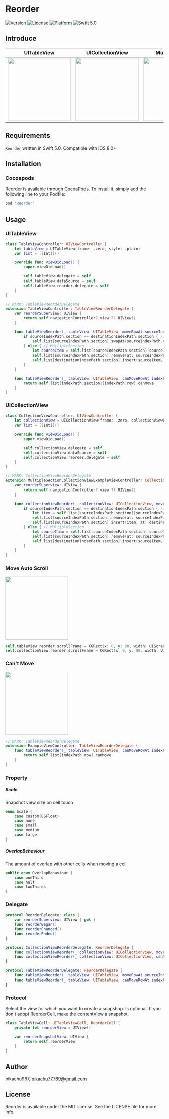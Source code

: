 # Reorder

[![Version](https://img.shields.io/cocoapods/v/Reorder.svg?style=flat)](http://cocoapods.org/pods/Reorder)
[![License](https://img.shields.io/cocoapods/l/Reorder.svg?style=flat)](http://cocoapods.org/pods/Reorder)
[![Platform](https://img.shields.io/cocoapods/p/Reorder.svg?style=flat)](http://cocoapods.org/pods/Reorder)
[![Swift 5.0](https://img.shields.io/badge/Swift-5.0-orange.svg?style=flat)](https://developer.apple.com/swift/)

## Introduce

|UITableView|UICollectionView|MultipleSection|
|---|---|---|
|<img src="./images/table.gif" width="200px">|<img src="./images/collection.gif" width="200px">|<img src="./images/section.gif" width="200px">|

## Requirements

`Reorder` written in Swift 5.0. Compatible with iOS 8.0+

## Installation

### Cocoapods

Reorder is available through [CocoaPods](https://cocoapods.org). To install
it, simply add the following line to your Podfile:

```ruby
pod 'Reorder'
```

## Usage


### UITableView

```swift
class TableViewController: UIViewController {
    let tableView = UITableView(frame: .zero, style: .plain)
    var list = [[Int]]()

    override func viewDidLoad() {
        super.viewDidLoad()

        self.tableView.delegate = self
        self.tableView.dataSource = self
        self.tableView.reorder.delegate = self
    }
}

// MARK: TableViewReorderDelegate
extension TableViewController: TableViewReorderDelegate {
    var reorderSuperview: UIView {
        return self.navigationController?.view ?? UIView()
    }

    func tableViewReorder(_ tableView: UITableView, moveRowAt sourceIndexPath: IndexPath, to destinationIndexPath: IndexPath) {
        if sourceIndexPath.section == destinationIndexPath.section { // Row
            self.list[sourceIndexPath.section].swapAt(sourceIndexPath.row, destinationIndexPath.row)
        } else { // MultipleSection
            let sourceItem = self.list[sourceIndexPath.section][sourceIndexPath.row]
            self.list[sourceIndexPath.section].remove(at: sourceIndexPath.row)
            self.list[destinationIndexPath.section].insert(sourceItem, at: destinationIndexPath.row)
        }
    }

    func tableViewReorder(_ tableView: UITableView, canMoveRowAt indexPath: IndexPath) -> Bool {
        return self.list[indexPath.section][indexPath.row].canMove
    }
}
```

### UICollectionView

```swift
class CollectionViewController: UIViewController {
    let collectionView = UICollectionView(frame: .zero, collectionViewLayout: Layout())
    var list = [[Int]]()

    override func viewDidLoad() {
        super.viewDidLoad()

        self.collectionView.delegate = self
        self.collectionView.dataSource = self
        self.collectionView.reorder.delegate = self
    }
}

// MARK: CollectionViewReorderDelegate
extension MultipleSectionCollectionViewExampleViewController: CollectionViewReorderDelegate {
    var reorderSuperview: UIView {
        return self.navigationController?.view ?? UIView()
    }

    func collectionViewReorder(_ collectionView: UICollectionView, moveItemAt sourceIndexPath: IndexPath, to destinationIndexPath: IndexPath) {
        if sourceIndexPath.section == destinationIndexPath.section { // Item
            let item = self.list[sourceIndexPath.section][sourceIndexPath.item]
            self.list[sourceIndexPath.section].remove(at: sourceIndexPath.item)
            self.list[sourceIndexPath.section].insert(item, at: destinationIndexPath.item)
        } else { // MultipleSection
            let sourceItem = self.list[sourceIndexPath.section][sourceIndexPath.row]
            self.list[sourceIndexPath.section].remove(at: sourceIndexPath.row)
            self.list[destinationIndexPath.section].insert(sourceItem, at: destinationIndexPath.row)
        }
    }
}
```

### Move Auto Scroll

<img src="./images/scroll.gif" width="200px">

```swift
self.tableView.reorder.scrollFrame = CGRect(x: 0, y: 88, width: UIScreen.main.bounds.width, height: UIScreen.main.bounds.height - 88)
self.collectionView.reorder.scrollFrame = CGRect(x: 0, y: 88, width: UIScreen.main.bounds.width, height: UIScreen.main.bounds.height - 88)
```

### Can't Move

<img src="./images/move.gif" width="200px">

```swift
// MARK: TableViewReorderDelegate
extension ExampleViewController: TableViewReorderDelegate {
    func tableViewReorder(_ tableView: UITableView, canMoveRowAt indexPath: IndexPath) -> Bool {
        return self.list[indexPath.row].canMove
    }
}
```

### Property

##### Scale

Snapshot view size on cell touch

```swift
enum Scale {
    case custom(CGFloat)
    case none
    case small
    case medium
    case large
}
```

##### OverlapBehaviour

The amount of overlap with other cells when moving a cell

```swift
public enum OverlapBehaviour {
    case oneThird
    case half
    case twoThirds
}
```

### Delegate
```swift
protocol ReorderDelegate: class {
    var reorderSuperview: UIView { get }
    func reorderBegan()
    func reorderChanged()
    func reorderEnded()
}

protocol CollectionViewReorderDelegate: ReorderDelegate {
    func collectionViewReorder(_ collectionView: UICollectionView, moveItemAt sourceIndexPath: IndexPath, to destinationIndexPath: IndexPath)
    func collectionViewReorder(_ collectionView: UICollectionView, canMoveItemAt indexPath: IndexPath) -> Bool
}

protocol TableViewReorderDelegate: ReorderDelegate {
    func tableViewReorder(_ tableView: UITableView, moveRowAt sourceIndexPath: IndexPath, to destinationIndexPath: IndexPath)
    func tableViewReorder(_ tableView: UITableView, canMoveRowAt indexPath: IndexPath) -> Bool
}
```

### Protocol

Select the view for which you want to create a snapshop. Is optional.
If you don't adopt ReorderCell, make the contentView a snapshot.

```swift
class TableViewCell: UITableViewCell, ReorderCell {
    private let reorderView = UIView()

    var reorderSnapshotView: UIView {
        return self.reorderView
    }
}

```

## Author

pikachu987, pikachu77769@gmail.com

## License

Reorder is available under the MIT license. See the LICENSE file for more info.
